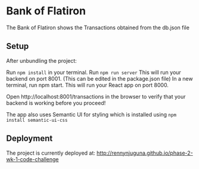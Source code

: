 # Bank of Flatiron

The Bank of Flatiron shows the Transactions obtained from the db.json file

## Setup

After unbundling the project:

Run `npm install` in your terminal.
Run `npm run server` This will run your backend on port 8001. (This can be edited in the package.json file)
In a new terminal, run npm start. This will run your React app on port 8000.

Open http://localhost:8001/transactions in the browser to verify that your backend is working before you proceed!

The app also uses Semantic UI for styling which is installed using `npm install semantic-ui-css`

## Deployment

The project is currently deployed at: http://rennynjuguna.github.io/phase-2-wk-1-code-challenge
